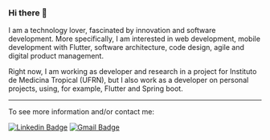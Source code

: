 ### Hi there 👋

I am a technology lover, fascinated by innovation and software development. More specifically, I am interested in web development, mobile development with Flutter, software architecture, code design, agile and digital product management.

Right now, I am working as developer and research in a project for Instituto de Medicina Tropical (UFRN), but I also work as a developer on personal projects, using,  for example, Flutter and Spring boot.

***

To see more information and/or contact me:

[![Linkedin Badge](https://img.shields.io/badge/-LinkedIn-blue?style=flat-square&logo=Linkedin&logoColor=white&link=https://www.linkedin.com/in/alef-emannuel-26ab22177)](https://www.linkedin.com/in/alef-emannuel-26ab22177)
[![Gmail Badge](https://img.shields.io/badge/-alefemannuelifrn@gmail.com-D44638?style=flat-square&logo=Gmail&logoColor=white&link=mailto:alefemannuelifrn@gmail.com)](mailto:alefemannuelifrn@gmail.com)

